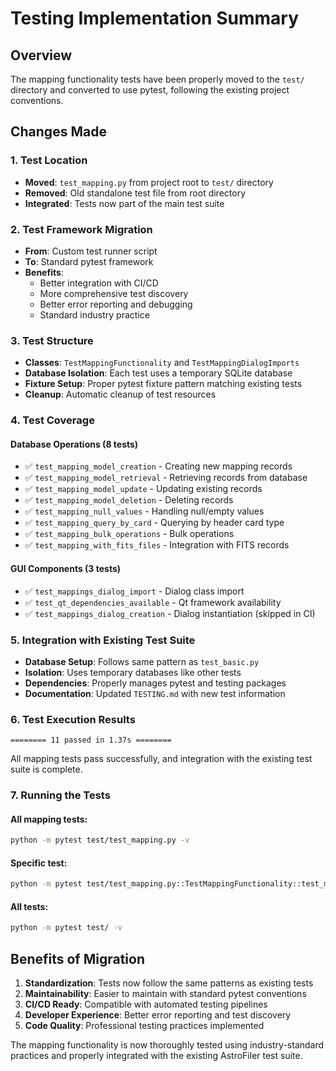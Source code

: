 # Testing Implementation Summary

## Overview
The mapping functionality tests have been properly moved to the `test/` directory and converted to use pytest, following the existing project conventions.

## Changes Made

### 1. Test Location
- **Moved**: `test_mapping.py` from project root to `test/` directory
- **Removed**: Old standalone test file from root directory
- **Integrated**: Tests now part of the main test suite

### 2. Test Framework Migration
- **From**: Custom test runner script
- **To**: Standard pytest framework
- **Benefits**: 
  - Better integration with CI/CD
  - More comprehensive test discovery
  - Better error reporting and debugging
  - Standard industry practice

### 3. Test Structure
- **Classes**: `TestMappingFunctionality` and `TestMappingDialogImports`
- **Database Isolation**: Each test uses a temporary SQLite database
- **Fixture Setup**: Proper pytest fixture pattern matching existing tests
- **Cleanup**: Automatic cleanup of test resources

### 4. Test Coverage

#### Database Operations (8 tests)
- ✅ `test_mapping_model_creation` - Creating new mapping records
- ✅ `test_mapping_model_retrieval` - Retrieving records from database
- ✅ `test_mapping_model_update` - Updating existing records
- ✅ `test_mapping_model_deletion` - Deleting records
- ✅ `test_mapping_null_values` - Handling null/empty values
- ✅ `test_mapping_query_by_card` - Querying by header card type
- ✅ `test_mapping_bulk_operations` - Bulk operations
- ✅ `test_mapping_with_fits_files` - Integration with FITS records

#### GUI Components (3 tests)
- ✅ `test_mappings_dialog_import` - Dialog class import
- ✅ `test_qt_dependencies_available` - Qt framework availability
- ✅ `test_mappings_dialog_creation` - Dialog instantiation (skipped in CI)

### 5. Integration with Existing Test Suite
- **Database Setup**: Follows same pattern as `test_basic.py`
- **Isolation**: Uses temporary databases like other tests
- **Dependencies**: Properly manages pytest and testing packages
- **Documentation**: Updated `TESTING.md` with new test information

### 6. Test Execution Results
```
======== 11 passed in 1.37s ========
```

All mapping tests pass successfully, and integration with the existing test suite is complete.

### 7. Running the Tests

#### All mapping tests:
```bash
python -m pytest test/test_mapping.py -v
```

#### Specific test:
```bash
python -m pytest test/test_mapping.py::TestMappingFunctionality::test_mapping_model_creation -v
```

#### All tests:
```bash
python -m pytest test/ -v
```

## Benefits of Migration

1. **Standardization**: Tests now follow the same patterns as existing tests
2. **Maintainability**: Easier to maintain with standard pytest conventions
3. **CI/CD Ready**: Compatible with automated testing pipelines
4. **Developer Experience**: Better error reporting and test discovery
5. **Code Quality**: Professional testing practices implemented

The mapping functionality is now thoroughly tested using industry-standard practices and properly integrated with the existing AstroFiler test suite.
